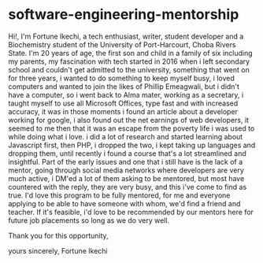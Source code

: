 # software-engineering-mentorship

Hi!, I'm Fortune Ikechi, a tech enthusiast, writer, student developer and a Biochemistry student of the University of Port-Harcourt, Choba Rivers State. I'm 20 years of age, the first son and child in a family of six including my parents, my fascination with tech started in 2016 when i left secondary school and couldn't get admitted to the university, something that went on for three years, i wanted to do something to keep myself busy, i loved computers and wanted to  join  the likes of Phillip Emeagwali, but i didn't have a computer, so i went back to Alma mater, working as a secretary, i taught myself to use all Microsoft Offices, type fast and with increased accuracy, it was in those moments i found an article about a developer working for google, i also found out the net earnings of web developers, it seemed to me then that it was an escape from the poverty life i was used to while doing what i love. i did a lot of research and started learning about Javascript first, then PHP, i dropped the two, i kept taking up languages and dropping them, until recently i found a course that's a lot streamlined and insightful. 
Part of the early issues and one that i still have is the lack of a mentor, going through social media networks where developers are very much active, i DM'ed a lot of them asking to be mentored, but most have countered with the reply, they are very busy, and this i've come to  find as true. 
I'd love this program to be fully mentored, for me and everyone applying to be able to have someone with whom, we'd find a friend and teacher. 
If it's feasible, i'd love to be recommended by our mentors here  for future job placements so long as we do very well.

Thank you for this opportunity, 

yours sincerely, 
Fortune Ikechi

